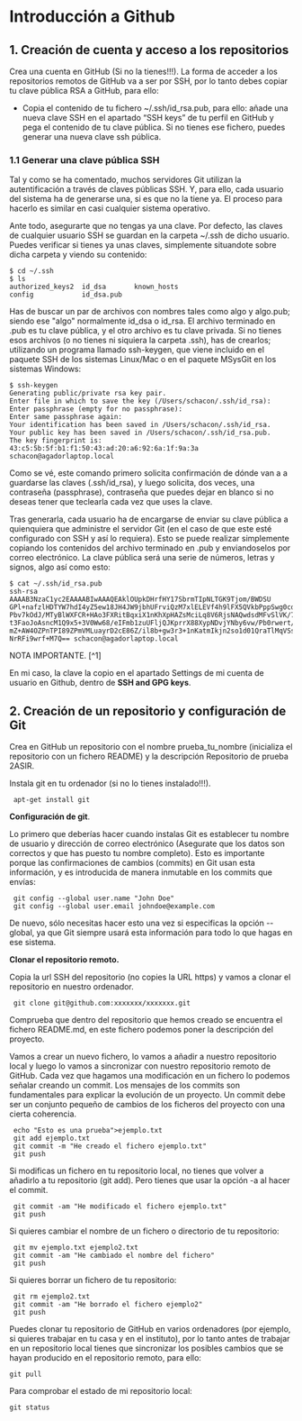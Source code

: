 # Introducción a Github

## 1. Creación de cuenta y acceso a los repositorios

Crea una cuenta en GitHub (Si no la tienes!!!). La forma de acceder a los repositorios remotos de GitHub va a ser por SSH, por lo tanto debes copiar tu clave pública RSA a GitHub, para ello:

* Copia el contenido de tu fichero ~/.ssh/id_rsa.pub, para ello: añade una nueva clave SSH en el apartado “SSH keys” de tu perfil en GitHub y pega el contenido de tu clave pública. Si no tienes ese fichero, puedes generar una nueva clave ssh pública.

### 1.1 Generar una clave pública SSH

Tal y como se ha comentado, muchos servidores Git utilizan la autentificación a través de claves públicas SSH. Y, para ello, cada usuario del sistema ha de generarse una, si es que no la tiene ya. El proceso para hacerlo es similar en casi cualquier sistema operativo.

Ante todo, asegurarte que no tengas ya una clave. Por defecto, las claves de cualquier usuario SSH se guardan en la carpeta ~/.ssh de dicho usuario. Puedes verificar si tienes ya unas claves, simplemente situandote sobre dicha carpeta y viendo su contenido:

``` 
$ cd ~/.ssh
$ ls
authorized_keys2  id_dsa       known_hosts
config            id_dsa.pub
``` 

Has de buscar un par de archivos con nombres tales como algo y algo.pub; siendo ese "algo" normalmente id_dsa o id_rsa. El archivo terminado en .pub es tu clave pública, y el otro archivo es tu clave privada. Si no tienes esos archivos (o no tienes ni siquiera la carpeta .ssh), has de crearlos; utilizando un programa llamado ssh-keygen, que viene incluido en el paquete SSH de los sistemas Linux/Mac o en el paquete MSysGit en los sistemas Windows:

``` 
$ ssh-keygen 
Generating public/private rsa key pair.
Enter file in which to save the key (/Users/schacon/.ssh/id_rsa): 
Enter passphrase (empty for no passphrase): 
Enter same passphrase again: 
Your identification has been saved in /Users/schacon/.ssh/id_rsa.
Your public key has been saved in /Users/schacon/.ssh/id_rsa.pub.
The key fingerprint is:
43:c5:5b:5f:b1:f1:50:43:ad:20:a6:92:6a:1f:9a:3a schacon@agadorlaptop.local
``` 

Como se vé, este comando primero solicita confirmación de dónde van a a guardarse las claves (.ssh/id_rsa), y luego solicita, dos veces, una contraseña (passphrase), contraseña que puedes dejar en blanco si no deseas tener que teclearla cada vez que uses la clave.

Tras generarla, cada usuario ha de encargarse de enviar su clave pública a quienquiera que administre el servidor Git (en el caso de que este esté configurado con SSH y así lo requiera). Esto se puede realizar simplemente copiando los contenidos del archivo terminado en .pub y enviandoselos por correo electrónico. La clave pública será una serie de números, letras y signos, algo así como esto:

``` 
$ cat ~/.ssh/id_rsa.pub 
ssh-rsa AAAAB3NzaC1yc2EAAAABIwAAAQEAklOUpkDHrfHY17SbrmTIpNLTGK9Tjom/BWDSU
GPl+nafzlHDTYW7hdI4yZ5ew18JH4JW9jbhUFrviQzM7xlELEVf4h9lFX5QVkbPppSwg0cda3
Pbv7kOdJ/MTyBlWXFCR+HAo3FXRitBqxiX1nKhXpHAZsMciLq8V6RjsNAQwdsdMFvSlVK/7XA
t3FaoJoAsncM1Q9x5+3V0Ww68/eIFmb1zuUFljQJKprrX88XypNDvjYNby6vw/Pb0rwert/En
mZ+AW4OZPnTPI89ZPmVMLuayrD2cE86Z/il8b+gw3r3+1nKatmIkjn2so1d01QraTlMqVSsbx
NrRFi9wrf+M7Q== schacon@agadorlaptop.local
``` 

NOTA IMPORTANTE. [^1]

En mi caso, la clave la copio en el apartado Settings de mi cuenta de usuario en Github, dentro de **SSH and GPG keys**.


## 2. Creación de un repositorio y configuración de Git

Crea en GitHub un repositorio con el nombre prueba_tu_nombre (inicializa el repositorio con un fichero README) y la descripción Repositorio de prueba 2ASIR.

Instala git en tu ordenador (si no lo tienes instalado!!!).

``` 
 apt-get install git
``` 

**Configuración de git**. 

Lo primero que deberías hacer cuando instalas Git es establecer tu nombre de usuario y dirección de correo electrónico (Asegurate que los datos son correctos y que has puesto tu nombre completo). Esto es importante porque las confirmaciones de cambios (commits) en Git usan esta información, y es introducida de manera inmutable en los commits que envías:

``` 
 git config --global user.name "John Doe"
 git config --global user.email johndoe@example.com
``` 

De nuevo, sólo necesitas hacer esto una vez si especificas la opción --global, ya que Git siempre usará esta información para todo lo que hagas en ese sistema.

**Clonar el repositorio remoto.** 

Copia la url SSH del repositorio (no copies la URL https) y vamos a clonar el repositorio en nuestro ordenador.

``` 
 git clone git@github.com:xxxxxxx/xxxxxxx.git
``` 

Comprueba que dentro del repositorio que hemos creado se encuentra el fichero README.md, en este fichero podemos poner la descripción del proyecto.

Vamos a crear un nuevo fichero, lo vamos a añadir a nuestro repositorio local y luego lo vamos a sincronizar con nuestro repositorio remoto de GitHub. Cada vez que hagamos una modificación en un fichero lo podemos señalar creando un commit. Los mensajes de los commits son fundamentales para explicar la evolución de un proyecto. Un commit debe ser un conjunto pequeño de cambios de los ficheros del proyecto con una cierta coherencia.

``` 
 echo "Esto es una prueba">ejemplo.txt
 git add ejemplo.txt
 git commit -m "He creado el fichero ejemplo.txt"
 git push
``` 

Si modificas un fichero en tu repositorio local, no tienes que volver a añadirlo a tu repositorio (git add). Pero tienes que usar la opción -a al hacer el commit.

``` 
 git commit -am "He modificado el fichero ejemplo.txt"
 git push
``` 

Si quieres cambiar el nombre de un fichero o directorio de tu repositorio:

``` 
 git mv ejemplo.txt ejemplo2.txt
 git commit -am "He cambiado el nombre del fichero"
 git push
``` 

Si quieres borrar un fichero de tu repositorio:

``` 
 git rm ejemplo2.txt
 git commit -am "He borrado el fichero ejemplo2"
 git push
``` 

Puedes clonar tu repositorio de GitHub en varios ordenadores (por ejemplo, si quieres trabajar en tu casa y en el instituto), por lo tanto antes de trabajar en un repositorio local tienes que sincronizar los posibles cambios que se hayan producido en el repositorio remoto, para ello:

``` 
git pull
```

Para comprobar el estado de mi repositorio local:

``` 
git status
``` 


